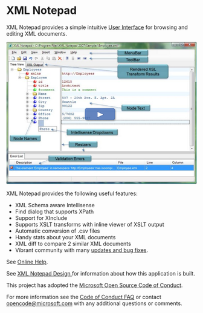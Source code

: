 
# XML Notepad

XML Notepad provides a simple intuitive [User Interface](help/ui/) for browsing and editing XML documents.

[![image](assets/images/help.png)](https://youtu.be/dtuSI4ZDZxg)

XML Notepad provides the following useful features:
- XML Schema aware Intellisense
- Find dialog that supports XPath
- Support for XInclude
- Supports XSLT transforms with inline viewer of XSLT output
- Automatic conversion of .csv files
- Handy stats about your XML documents
- XML diff to compare 2 similar XML documents
- Vibrant community with many [updates and bug fixes](http://www.lovettsoftware.com/downloads/XmlNotepad/Updates.xml).

See [Online Help](help/overview/).

See [XML Notepad Design ](about/) for information about how this application is built.

This project has adopted the [Microsoft Open Source Code of Conduct](https://opensource.microsoft.com/codeofconduct/).

For more information see the [Code of Conduct FAQ](https://opensource.microsoft.com/codeofconduct/faq/) or contact [opencode@microsoft.com](mailto:opencode@microsoft.com) with any additional questions or comments.
